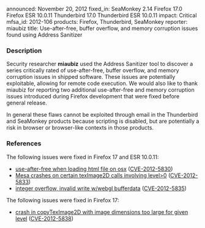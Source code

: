 announced: November 20, 2012
fixed_in: SeaMonkey 2.14
          Firefox 17.0
          Firefox ESR 10.0.11
          Thunderbird 17.0
          Thunderbird ESR 10.0.11
impact: Critical
mfsa_id: 2012-106
products: Firefox, Thunderbird, SeaMonkey
reporter: miaubiz
title: Use-after-free, buffer overflow, and memory corruption issues found using Address Sanitizer

<h3>Description</h3>

<p>Security researcher <strong>miaubiz</strong> used the Address Sanitizer tool
to discover a series critically rated of use-after-free, buffer overflow, and memory corruption issues in shipped software. These issues are potentially exploitable, allowing for remote code execution. We would also like to thank miaubiz for reporting two additional use-after-free and memory corruption issues introduced during Firefox development that were fixed before general release. 
</p>

<p class="note">In general these flaws cannot be exploited through email in the
Thunderbird and SeaMonkey products because scripting is disabled, but are
potentially a risk in browser or browser-like contexts in those products.</p>


<h3>References</h3>

<p>The following issues were fixed in Firefox 17 and ESR 10.0.11:</p>

<ul>
  <li><a href="https://bugzilla.mozilla.org/show_bug.cgi?id=775228">
      use-after-free when loading html file on osx</a> (<a href="http://cve.mitre.org/cgi-bin/cvename.cgi?name=CVE-2012-5830" class="ex-ref">CVE-2012-5830</a>)</li>
  <li><a href="https://bugzilla.mozilla.org/show_bug.cgi?id=785734">
      Mesa crashes on certain texImage2D calls involving level&gt;0</a> (<a href="http://cve.mitre.org/cgi-bin/cvename.cgi?name=CVE-2012-5833" class="ex-ref">CVE-2012-5833</a>)</li>
  <li><a href="https://bugzilla.mozilla.org/show_bug.cgi?id=790879">
      integer overflow, invalid write w/webgl bufferdata</a> (<a href="http://cve.mitre.org/cgi-bin/cvename.cgi?name=CVE-2012-5835" class="ex-ref">CVE-2012-5835</a>)</li>
</ul>

<p>The following issues were fixed in Firefox 17:</p>

<ul>
  <li><a href="https://bugzilla.mozilla.org/show_bug.cgi?id=802778">
      crash in copyTexImage2D with image dimensions too large for given level</a> (<a href="http://cve.mitre.org/cgi-bin/cvename.cgi?name=CVE-2012-5838" class="ex-ref">CVE-2012-5838</a>)</li>
</ul>



